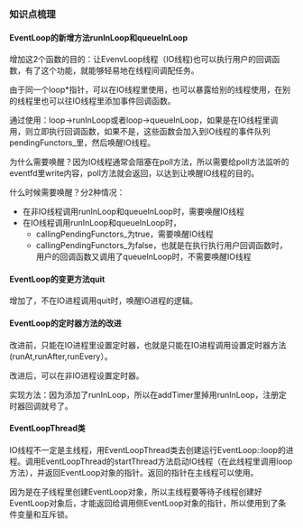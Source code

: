 ### 知识点梳理 ###

#### EventLoop的新增方法runInLoop和queueInLoop ####
增加这2个函数的目的：让EvenvLoop线程（IO线程)也可以执行用户的回调函数，有了这个功能，就能够轻易地在线程间调配任务。

由于同一个loop*指针，可以在IO线程里使用，也可以暴露给别的线程使用，在别的线程里也可以往IO线程里添加事件回调函数。

通过使用：loop->runInLoop或者loop->queueInLoop，如果是在IO线程里调用，则立即执行回调函数，如果不是，这些函数会加入到IO线程的事件队列pendingFunctors_里，然后唤醒IO线程。

为什么需要唤醒？因为IO线程通常会阻塞在poll方法，所以需要给poll方法监听的eventfd里write内容，poll方法就会返回，以达到让唤醒IO线程的目的。

什么时候需要唤醒？分2种情况：
- 在非IO线程调用runInLoop和queueInLoop时，需要唤醒IO线程
- 在IO线程调用runInLoop和queueInLoop时，
    - callingPendingFunctors_为true，需要唤醒IO线程
	- callingPendingFunctors_为false，也就是在执行执行用户回调函数时，用户的回调函数又调用了queueInLoop时，不需要唤醒IO线程

#### EventLoop的变更方法quit ####
增加了，不在IO进程调用quit时，唤醒IO进程的逻辑。

#### EventLoop的定时器方法的改进 ####
改进前，只能在IO进程里设置定时器，也就是只能在IO进程调用设置定时器方法(runAt,runAfter,runEvery）。

改进后，可以在非IO进程设置定时器。

实现方法：因为添加了runInLoop，所以在addTimer里掉用runInLoop，注册定时器回调就号了。

#### EventLoopThread类 ####
IO线程不一定是主线程，用EventLoopThread类去创建运行EventLoop::loop的进程。调用EventLoopThread的startThread方法启动IO线程（在此线程里调用loop方法），并返回EventLoop对象的指针。返回的指针在主线程可以使用。

因为是在子线程里创建EventLoop对象，所以主线程要等待子线程创建好EventLoop对象后，才能返回给调用侧EventLoop对象的指针，所以使用到了条件变量和互斥锁。

